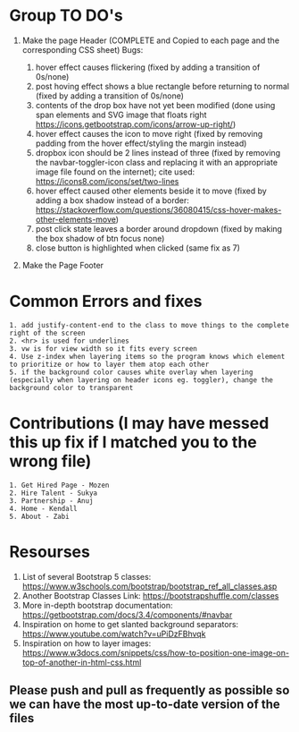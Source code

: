 # Group TO DO's 
1. Make the page Header (COMPLETE and Copied to each page and the corresponding CSS sheet) 
Bugs:
    1. hover effect causes flickering (fixed by adding a transition of 0s/none)
    2. post hoving effect shows a blue rectangle before returning to normal (fixed by adding a transition of 0s/none)
    3. contents of the drop box have not yet been modified (done using span elements and SVG image that floats right https://icons.getbootstrap.com/icons/arrow-up-right/)
    4. hover effect causes the icon to move right (fixed by removing padding from the hover effect/styling the margin instead)
    5. dropbox icon should be 2 lines instead of three (fixed by removing the navbar-toggler-icon class and replacing it with an appropriate image file found on the internet); cite used: https://icons8.com/icons/set/two-lines
    6. hover effect caused other elements beside it to move (fixed by adding a box shadow instead of a border: https://stackoverflow.com/questions/36080415/css-hover-makes-other-elements-move)
    7. post click state leaves a border around dropdown (fixed by making the box shadow of btn focus none)
    8. close button is highlighted when clicked (same fix as 7)

2. Make the Page Footer

# Common Errors and fixes 
    1. add justify-content-end to the class to move things to the complete right of the screen
    2. <hr> is used for underlines 
    3. vw is for view width so it fits every screen
    4. Use z-index when layering items so the program knows which element to prioritize or how to layer them atop each other
    5. if the background color causes white overlay when layering (especially when layering on header icons eg. toggler), change the background color to transparent
    
# Contributions (I may have messed this up fix if I matched you to the wrong file)
    1. Get Hired Page - Mozen 
    2. Hire Talent - Sukya 
    3. Partnership - Anuj 
    4. Home - Kendall 
    5. About - Zabi

# Resourses 
1. List of several Bootstrap 5 classes: https://www.w3schools.com/bootstrap/bootstrap_ref_all_classes.asp
2. Another Bootstrap Classes Link: https://bootstrapshuffle.com/classes
3. More in-depth bootstrap documentation: https://getbootstrap.com/docs/3.4/components/#navbar
4. Inspiration on home to get slanted background separators: https://www.youtube.com/watch?v=uPiDzFBhvqk
5. Inspiration on how to layer images: https://www.w3docs.com/snippets/css/how-to-position-one-image-on-top-of-another-in-html-css.html 

## Please push and pull as frequently as possible so we can have the most up-to-date version of the files

